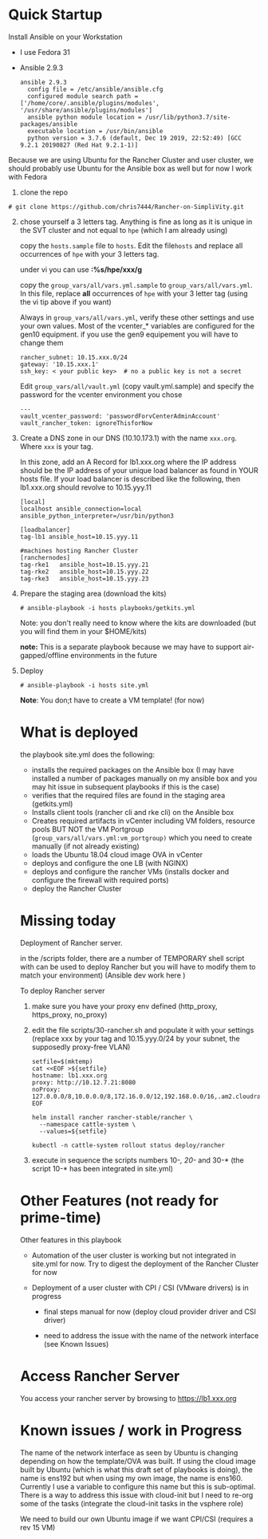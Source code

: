 # Quick Startup

Install Ansible on your Workstation

- I use Fedora 31

- Ansible 2.9.3

  ```
  ansible 2.9.3
    config file = /etc/ansible/ansible.cfg
    configured module search path = ['/home/core/.ansible/plugins/modules', '/usr/share/ansible/plugins/modules']
    ansible python module location = /usr/lib/python3.7/site-packages/ansible
    executable location = /usr/bin/ansible
    python version = 3.7.6 (default, Dec 19 2019, 22:52:49) [GCC 9.2.1 20190827 (Red Hat 9.2.1-1)]
  
  ```

Because we are using Ubuntu for the Rancher Cluster and user cluster, we should probably use Ubuntu for the Ansible box as well but for now I work with Fedora

1.  clone the repo

   ```
   # git clone https://github.com/chris7444/Rancher-on-SimpliVity.git
   ```

2. chose yourself a 3 letters tag. Anything is fine as long as it is unique in the SVT cluster and not equal to `hpe` (which I am already using)

   copy the `hosts.sample` file to `hosts`. Edit the file`hosts` and replace all occurrences of `hpe` with your 3 letters tag.

   under vi you can use **:%s/hpe/xxx/g**

   copy the `group_vars/all/vars.yml.sample` to `group_vars/all/vars.yml`. In this file, replace **all** occurrences of `hpe` with your 3 letter tag (using the vi tip above if you want)

   Always in `group_vars/all/vars.yml`, verify these other settings and use your own values. Most of the vcenter_* variables are configured for the gen10 equipment. if you use the gen9 equipement you will have to change them

   ```
   rancher_subnet: 10.15.xxx.0/24 
   gateway: '10.15.xxx.1'
   ssh_key: < your public key>  # no a public key is not a secret 
   
   ```

   Edit `group_vars/all/vault.yml` (copy vault.yml.sample) and specify the password for the vcenter environment you chose

   ```
   ---
   vault_vcenter_password: 'passwordForvCenterAdminAccount'
   vault_rancher_token: ignoreThisforNow
   ```

   

3. Create a DNS zone in our DNS (10.10.173.1) with the name `xxx.org`. Where `xxx` is your tag.

   In this zone, add an A Record for lb1.xxx.org where the IP address should be the IP address of your unique load balancer as found in YOUR hosts file. If your load balancer is described like the following, then lb1.xxx.org should revolve to 10.15.yyy.11

   ```
   [local]
   localhost ansible_connection=local ansible_python_interpreter=/usr/bin/python3
   
   [loadbalancer]
   tag-lb1 ansible_host=10.15.yyy.11
   
   #machines hosting Rancher Cluster
   [ranchernodes]
   tag-rke1   ansible_host=10.15.yyy.21
   tag-rke2   ansible_host=10.15.yyy.22
   tag-rke3   ansible_host=10.15.yyy.23
   ```

4. Prepare the staging area (download the kits)

   ```
   # ansible-playbook -i hosts playbooks/getkits.yml
   ```

   Note: you don't really need to know where the kits are downloaded (but you will find them in your $HOME/kits)

   **note:** This is a separate playbook because we may have to support air-gapped/offline environments in the future

5. Deploy

   ```
   # ansible-playbook -i hosts site.yml
   ```

   

   **Note**: You don;t have to create a VM template! (for now)

   # What is deployed

   the playbook site.yml does the following:

   - installs the required packages on the Ansible box (I may have installed a number of packages manually on my ansible box and you may hit issue in subsequent playbooks if this is the case)
   - verifies that the required files are found in the staging area (getkits.yml)
   - Installs client tools (rancher cli and rke cli) on the Ansible box
   - Creates required artifacts in vCenter including VM folders,  resource pools BUT NOT the VM Portgroup (`group_vars/all/vars.yml:vm_portgroup)` which you need to create manually (if not already existing)
   - loads the Ubuntu 18.04 cloud image OVA in vCenter
   - deploys and configure the one LB (with NGINX)
   - deploys and configure the rancher VMs (installs docker and configure the firewall with required ports)
   - deploy the Rancher Cluster

   

   # Missing today

   Deployment of Rancher server. 

   in the <repo>/scripts folder, there are a number of TEMPORARY shell script with can be used to deploy Rancher but you will have to modify them to match your environment) (Ansible dev work here )

   To deploy Rancher server

   1. make sure you have your proxy env defined (http_proxy, https_proxy, no_proxy)

   2. edit  the file scripts/30-rancher.sh and populate it with your settings (replace xxx by your tag and 10.15.yyy.0/24 by your subnet, the supposedly proxy-free VLAN)

      ```
      setfile=$(mktemp)
      cat <<EOF >${setfile}
      hostname: lb1.xxx.org
      proxy: http://10.12.7.21:8080
      noProxy: 127.0.0.0/8,10.0.0.0/8,172.16.0.0/12,192.168.0.0/16,.am2.cloudra.local,.xxx.org,10.15.yyy.0/24
      EOF
      
      helm install rancher rancher-stable/rancher \
        --namespace cattle-system \
        --values=${setfile}
      
      kubectl -n cattle-system rollout status deploy/rancher
      ```

      

   3. execute in sequence the scripts numbers 10-*, 20-* and 30-* (the script 10-* has been integrated in site.yml)

   

   # Other Features (not ready for prime-time)

   Other features in this playbook 

   - Automation of the user cluster is working but not integrated in site.yml for now. Try to digest the deployment of the Rancher Cluster for now

   - Deployment of a user cluster with CPI / CSI (VMware drivers) is in progress 

     - final steps manual for now (deploy cloud provider driver and CSI driver)

     - need to address the issue with the name of the network interface (see Known Issues)

   

   # Access Rancher Server

   You access your rancher server by browsing to https://lb1.xxx.org

   # Known issues / work in Progress

   The name of the network interface as seen by Ubuntu  is changing depending on how the template/OVA was built. If using the cloud image built by Ubuntu (which is what this draft set of playbooks is doing), the name is ens192 but when using my own image, the name is ens160. Currently I use a variable to configure this name but this is sub-optimal. There is a way to address this issue with cloud-init but I need to re-org some of the tasks (integrate the cloud-init tasks in the vsphere role)

   We need to build our own Ubuntu image if we want CPI/CSI (requires a rev 15 VM)

   

   